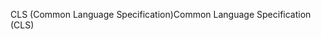 <span data-ttu-id="d65b4-101">CLS (Common Language Specification)</span><span class="sxs-lookup"><span data-stu-id="d65b4-101">Common Language Specification (CLS)</span></span>